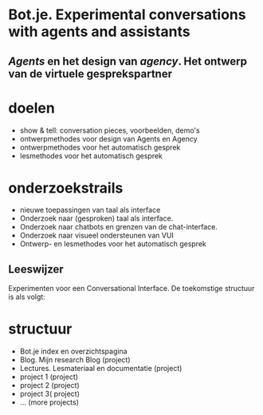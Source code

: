 # Bot.je. Experimental conversations with agents and assistants

## _Agents_ en het design van _agency_. Het ontwerp van de virtuele gesprekspartner 

# doelen
- show & tell: conversation pieces, voorbeelden, demo's
- ontwerpmethodes voor design van Agents en Agency
- ontwerpmethodes voor het automatisch gesprek
- lesmethodes voor het automatisch gesprek

# onderzoekstrails

- nieuwe toepassingen van taal als interface
- Onderzoek naar (gesproken) taal als interface. 
- Onderzoek naar chatbots en grenzen van de chat-interface.
- Onderzoek naar visueel ondersteunen van VUI
- Ontwerp- en lesmethodes voor het automatisch gesprek

## Leeswijzer
Experimenten voor een Conversational Interface. De toekomstige structuur is als volgt:

# structuur
- Bot.je index en overzichtspagina
- Blog. Mijn research Blog (project)
- Lectures. Lesmateriaal en documentatie (project)
- project 1 (project)
- project 2 (project)
- project 3( project)
- ... (more projects)








